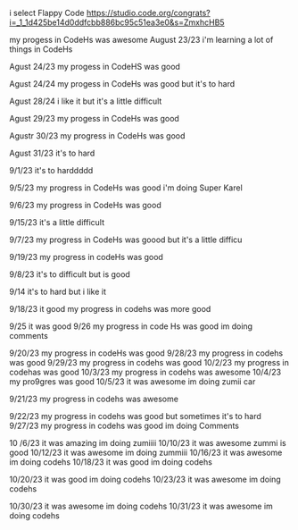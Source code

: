 i select Flappy Code 
https://studio.code.org/congrats?i=_1_1d425be14d0ddfcbb886bc95c51ea3e0&s=ZmxhcHB5

my progess in CodeHs was awesome 
August 23/23  i'm learning a lot of things in CodeHs


Agust 24/23 my progess in CodeHS was good 


Agust 24/24 my progess in CodeHs was good but it's to hard


Agust 28/24 i like it but it's a little  difficult 


Agust 29/23  my progess in CodeHs was good 


Agustr 30/23 my progress in CodeHs was good 

Agust 31/23 it's to hard

9/1/23 it's to harddddd

9/5/23 my progress in CodeHs was good i'm doing Super Karel

9/6/23 my progress in CodeHs was good

9/15/23 it's a little difficult 

9/7/23 my progress in CodeHs was goood but it's a little difficu

9/19/23 my progress in codeHs was good

9/8/23 it's to difficult but is good

9/14 it's to hard but i like it 

9/18/23 it good my progress in codehs was more good

9/25 it was good 
9/26 my progress in code Hs was good im doing comments

9/20/23 my progress in codeHs was good 
9/28/23 my progress in codehs was good 
9/29/23 my progress in codehs was good 
10/2/23 my progress in codehas was good 
10/3/23 my progress in codehs was awesome 
10/4/23 my pro9gres was good 
10/5/23 it was awesome im doing zumii car 


9/21/23 my progress in codehs was awesome

9/22/23 my progress in codehs was good but sometimes it's to hard
9/27/23  my progress in codehs was good im doing Comments 


10 /6/23 it was amazing im doing zumiiii
10/10/23 it was awesome zummi is good 
10/12/23 it was awesome im doing zummiii
10/16/23 it was awesome im doing codehs
10/18/23 it was good im doing codehs

10/20/23 it was good im doing codehs
10/23/23 it was awesome im doing codehs

10/30/23 it was awesome im doing codehs
10/31/23 it was awesome im doing codehs
